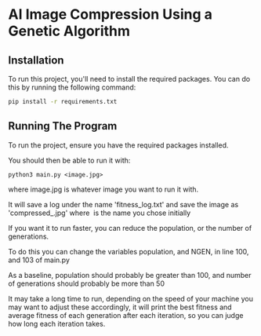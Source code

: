 # AI Image Compression Using a Genetic Algorithm

## Installation

To run this project, you'll need to install the required packages. You can do this by running the following command:

```bash
pip install -r requirements.txt
```
## Running The Program

To run the project, ensure you have the required packages installed. 

You should then be able to run it with:
```
python3 main.py <image.jpg>
```

where image.jpg is whatever image you want to run it with.

It will save a log under the name 'fitness_log.txt' and save the image as 'compressed_<image>.jpg' where <image> is the name you chose initially

If you want it to run faster, you can reduce the population, or the number of generations. 

To do this you can change the variables population, and NGEN, in line 100, and 103 of main.py

As a baseline, population should probably be greater than 100, and number of generations should probably be more than 50

It may take a long time to run, depending on the speed of your machine you may want to adjust these accordingly, it will print the best fitness and average fitness of each generation after each iteration, so you can judge how long each iteration takes. 
